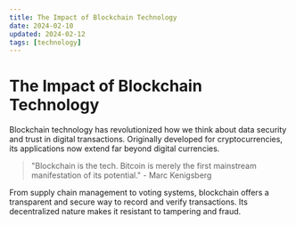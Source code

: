 ```yaml
---
title: The Impact of Blockchain Technology
date: 2024-02-10
updated: 2024-02-12
tags: [technology]
---
```


# The Impact of Blockchain Technology

Blockchain technology has revolutionized how we think about data security and trust in digital transactions. Originally developed for cryptocurrencies, its applications now extend far beyond digital currencies.

> "Blockchain is the tech. Bitcoin is merely the first mainstream manifestation of its potential." - Marc Kenigsberg

From supply chain management to voting systems, blockchain offers a transparent and secure way to record and verify transactions. Its decentralized nature makes it resistant to tampering and fraud. 